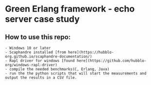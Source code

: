 # Green Erlang framework - echo server case study

## How to use this repo:
    - Windows 10 or later
    - Scaphandre installed [from here](https://hubblo-org.github.io/scaphandre-documentation/)
    - Rapl driver for windows [found here](https://github.com/hubblo-org/windows-rapl-driver)
    - compile the needed benchmarks(C, Erlang, Java)
    - run the the python scripts that will start the measurements and output the results in a CSV file.

